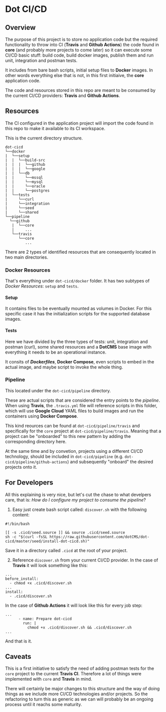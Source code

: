 # Dot CI/CD

## Overview
The purpose of this project is to store no application code but the required functionality to throw into CI (**Travis** and **Github Actions**) the code found in **core** (and probably more projects to come later) so it can execute some CI/CD basic stuff: build code, build docker images, publish them and run unit, integration and postman tests.

It includes from bare bash scripts, initial setup files to **Docker** images. In other words everything else that is not, in this first initiaive, the **core** application code.

The code and resources stored in this repo are meant to be consumed by the current CI/CD providers: **Travis** and **Github Actions**.

## Resources
The CI configured in the application project will import the code found in this repo to make it available to its CI workspace.

This is the current directory structure.
```
dot-cicd
└──docker
|  └──setup
|  |  └──build-src
|  |  |  └──github
|  |  |  └──google
|  |  └──db
|  |     └──mssql
|  |     └──mysql
|  |     └──oracle
|  |     └──postgres
|  └──tests
|     └──curl
|     └──integration
|     └──seed
|     └──shared
└──pipeline
  └──github
   |  └──core
   |     ...
   └──travis
      └──core
         ...
```

There are 2 types of identified resources that are consequently located in two main directories.

### Docker Resources
That's everything under `dot-cicd/docker` folder. It has two subtypes of *Docker Resources*: `setup` and `tests`.

#### Setup
It contains files to be eventually mounted as volumes in Docker. For this specific case it has the initialization scripts for the supported database images.

#### Tests
Here we have divided by the three types of tests: unit, integration and postman (curl), some shared resources and a **DotCMS** base image with everything it needs to be an operational instance.

It consits of ***Dockerfiles***, **Docker Compose**, even scripts to embed in the actual image, and maybe script to invoke the whole thing.

### Pipeline
This located under the `dot-cicd/pipeline` directory.

These are actual scripts that are considered the entry points to the *pipeline*. When using **Travis**, the `.travis.yml` file will reference scripts in this folder, which will use **Google Cloud** YAML files to build images and run the containers using **Docker Compose**.

This kind reources can be found at `dot-cicd/pipeline/travis` and specifically for the `core` project at `dot-cicd/pipeline/travis`. Meaning that a project can be "onboarded" to this new pattern by adding the corresponding directory here.

At the same time and by convetion, projects using a different CI/CD technology, should be included in `dot-cicd/pipeline` (e.g. `dot-cicd/pipeline/github-actions`) and subsequently "onboard" the desired projects onto it.

## For Developers
All this explaining is very nice, but let's cut the chase to what develpers care, that is: *How do I configure my project to consume the pipeline*?

1. Easy just create bash script called: `discover.sh` with the following content:
```
#!/bin/bash

[[ -s .cicd/seed.source ]] && source .cicd/seed.source
sh -c "$(curl -fsSL https://raw.githubusercontent.com/dotCMS/dot-cicd/master/seed/install-dot-cicd.sh)"
```
Save it in a directory called `.cicd` at the root of your project.

2. Reference `discover.sh` from your current CI/CD provider.
In the case of **Travis** it will look something like this:
```
...
before_install:
  - chmod +x .cicd/discover.sh
...
install:
  - .cicd/discover.sh
```

In the case of **Github Actions** it will look like this for every job step:
```
...
      - name: Prepare dot-cicd
        run: |
          chmod +x .cicd/discover.sh && .cicd/discover.sh
...
```

And that is it.

## Caveats
This is a first initiative to satisfy the need of adding postman tests for the `core` project to the current **Travis CI**. Therefore a lot of things were implemented with `core` and **Travis** in mind.

There will certainly be major changes to this structure and the way of doing things as we include more CI/CD technologies and/or projects. So the refactoring to turn this as generic as we can will probably be an ongoing process until it reachs some maturity.
